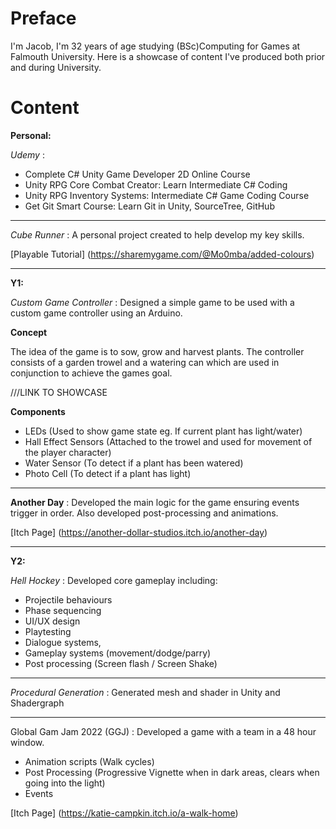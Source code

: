 # Preface
I'm Jacob, I'm 32 years of age studying (BSc)Computing for Games at Falmouth University. Here is a showcase of content I've produced both prior and during University.

# Content

**Personal:**

*Udemy* : 

- Complete C# Unity Game Developer 2D Online Course
- Unity RPG Core Combat Creator: Learn Intermediate C# Coding
- Unity RPG Inventory Systems: Intermediate C# Game Coding Course
- Get Git Smart Course: Learn Git in Unity, SourceTree, GitHub

---

*Cube Runner* : A personal project created to help develop my key skills.

[Playable Tutorial] (https://sharemygame.com/@Mo0mba/added-colours)

---

**Y1:**

*Custom Game Controller* : Designed a simple game to be used with a custom game controller using an Arduino. 

**Concept**

The idea of the game is to sow, grow and harvest plants. The controller consists of a garden trowel and a watering can which are used in conjunction to achieve the games goal.

///LINK TO SHOWCASE

  **Components**
- LEDs (Used to show game state eg. If current plant has light/water)
- Hall Effect Sensors (Attached to the trowel and used for movement of the player character)
- Water Sensor (To detect if a plant has been watered)
- Photo Cell (To detect if a plant has light)

---

**Another Day** : Developed the main logic for the game ensuring events trigger in order. Also developed post-processing and animations.

[Itch Page] (https://another-dollar-studios.itch.io/another-day)

---

**Y2:**

*Hell Hockey* : Developed core gameplay including:
- Projectile behaviours
- Phase sequencing
- UI/UX design
- Playtesting
- Dialogue systems, 
- Gameplay systems (movement/dodge/parry)
- Post processing (Screen flash / Screen Shake)

---

*Procedural Generation* : Generated mesh and shader in Unity and Shadergraph

---

Global Gam Jam 2022 (GGJ) : Developed a game with a team in a 48 hour window. 

- Animation scripts (Walk cycles)
- Post Processing (Progressive Vignette when in dark areas, clears when going into the light)
- Events

[Itch Page] (https://katie-campkin.itch.io/a-walk-home)



